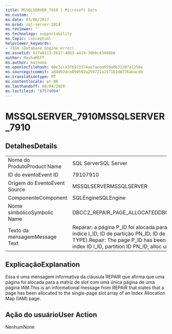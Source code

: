 ```yaml
---
title: MSSQLSERVER_7910 | Microsoft Docs
ms.custom: ''
ms.date: 03/06/2017
ms.prod: sql-server-2014
ms.reviewer: ''
ms.technology: supportability
ms.topic: conceptual
helpviewer_keywords:
- 7910 (Database Engine error)
ms.assetid: 017a0113-2b17-40b3-a419-30bbc43d46b8
author: MashaMSFT
ms.author: mathoma
ms.openlocfilehash: 60e7cca3f6973374ae7aeaa959a0b31207a1258e
ms.sourcegitcommit: ad4d92dce894592a259721a1571b1d8736abacdb
ms.translationtype: MT
ms.contentlocale: pt-BR
ms.lasthandoff: 08/04/2020
ms.locfileid: "87574004"
---
```

# <a name="mssqlserver_7910"></a><span data-ttu-id="d1e47-102">MSSQLSERVER_7910</span><span class="sxs-lookup"><span data-stu-id="d1e47-102">MSSQLSERVER_7910</span></span>
    
## <a name="details"></a><span data-ttu-id="d1e47-103">Detalhes</span><span class="sxs-lookup"><span data-stu-id="d1e47-103">Details</span></span>  
  
|||  
|-|-|  
|<span data-ttu-id="d1e47-104">Nome do Produto</span><span class="sxs-lookup"><span data-stu-id="d1e47-104">Product Name</span></span>|<span data-ttu-id="d1e47-105">SQL Server</span><span class="sxs-lookup"><span data-stu-id="d1e47-105">SQL Server</span></span>|  
|<span data-ttu-id="d1e47-106">ID do evento</span><span class="sxs-lookup"><span data-stu-id="d1e47-106">Event ID</span></span>|<span data-ttu-id="d1e47-107">7910</span><span class="sxs-lookup"><span data-stu-id="d1e47-107">7910</span></span>|  
|<span data-ttu-id="d1e47-108">Origem do Evento</span><span class="sxs-lookup"><span data-stu-id="d1e47-108">Event Source</span></span>|<span data-ttu-id="d1e47-109">MSSQLSERVER</span><span class="sxs-lookup"><span data-stu-id="d1e47-109">MSSQLSERVER</span></span>|  
|<span data-ttu-id="d1e47-110">Componente</span><span class="sxs-lookup"><span data-stu-id="d1e47-110">Component</span></span>|<span data-ttu-id="d1e47-111">SQLEngine</span><span class="sxs-lookup"><span data-stu-id="d1e47-111">SQLEngine</span></span>|  
|<span data-ttu-id="d1e47-112">Nome simbólico</span><span class="sxs-lookup"><span data-stu-id="d1e47-112">Symbolic Name</span></span>|<span data-ttu-id="d1e47-113">DBCC2_REPAIR_PAGE_ALLOCATED</span><span class="sxs-lookup"><span data-stu-id="d1e47-113">DBCC2_REPAIR_PAGE_ALLOCATED</span></span>|  
|<span data-ttu-id="d1e47-114">Texto da mensagem</span><span class="sxs-lookup"><span data-stu-id="d1e47-114">Message Text</span></span>|<span data-ttu-id="d1e47-115">Reparar: a página P_ID foi alocada para a ID de objeto O_ID, ID de índice I_ID, ID de partição PN_ID, ID de unidade de alocação A_ID (tipo TYPE).</span><span class="sxs-lookup"><span data-stu-id="d1e47-115">Repair: The page P_ID has been allocated to object ID O_ID, index ID I_ID, partition ID PN_ID, alloc unit ID A_ID (type TYPE).</span></span>|  
  
## <a name="explanation"></a><span data-ttu-id="d1e47-116">Explicação</span><span class="sxs-lookup"><span data-stu-id="d1e47-116">Explanation</span></span>  
 <span data-ttu-id="d1e47-117">Essa é uma mensagem informativa da cláusula REPAIR que afirma que uma página foi alocada para a matriz de slot com uma única página de uma página IAM.</span><span class="sxs-lookup"><span data-stu-id="d1e47-117">This is an informational message from REPAIR that states that a page has been allocated to the single-page slot array of an Index Allocation Map (IAM) page.</span></span>  
  
## <a name="user-action"></a><span data-ttu-id="d1e47-118">Ação do usuário</span><span class="sxs-lookup"><span data-stu-id="d1e47-118">User Action</span></span>  
 <span data-ttu-id="d1e47-119">Nenhum</span><span class="sxs-lookup"><span data-stu-id="d1e47-119">None</span></span>  
  
  
